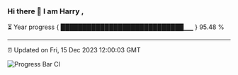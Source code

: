 ### Hi there 👋 I am Harry , 

⏳ Year progress { ████████████████████████████▁▁ } 95.48 %

---

⏰ Updated on Fri, 15 Dec 2023 12:00:03 GMT

![Progress Bar CI](https://github.com/duykhang68/duykhang68/workflows/Progress%20Bar%20CI/badge.svg)
